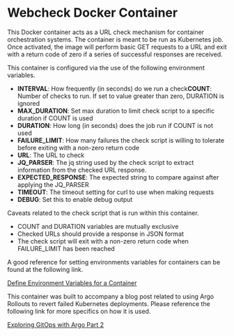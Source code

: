 # Webcheck Docker Container
This Docker container acts as a URL check mechanism for container orchestration systems. The container is meant to be run as Kubernetes job. Once activated, the image will perform basic GET requests to a URL and exit with a return code of zero if a series of successful responses are received.

This container is configured via the use of the following environment variables.
- **INTERVAL**: How frequently (in seconds) do we run a check**COUNT**: Number of checks to run. If set to value greater than zero, DURATION is ignored
- **MAX_DURATION**: Set max duration to limit check script to a specific duration if COUNT is used
- **DURATION**: How long (in seconds) does the job run if COUNT is not used
- **FAILURE_LIMIT**: How many failures the check script is willing to tolerate before exiting with a non-zero return code
- **URL**: The URL to check
- **JQ_PARSER**: The jq string used by the check script to extract information from the checked URL response.
- **EXPECTED_RESPONSE**: The expected string to compare against after applying the JQ_PARSER
- **TIMEOUT**: The timeout setting for curl to use when making requests
- **DEBUG**: Set this to enable debug output


Caveats related to the check script that is run within this container.
- COUNT and DURATION variables are mutually exclusive
- Checked URLs should provide a response in JSON format
- The check script will exit with a non-zero return code when FAILURE_LIMIT has been reached

A good reference for setting environments variables for containers can be found at the following link.

[Define Environment Variables for a Container](https://kubernetes.io/docs/tasks/inject-data-application/define-environment-variable-container/)

This container was built to accompany a blog post related to using Argo Rollouts to revert failed Kubernetes deployments. Please reference the following link for more specifics on how it is used.

[Exploring GitOps with Argo Part 2](https://www.trek10.com/blog/exploring-gitops-with-argo-part-2)
